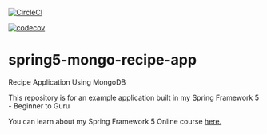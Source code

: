 [![CircleCI](https://circleci.com/gh/pannneb/spring5-mongo-recipe-app.svg?style=svg)](https://circleci.com/gh/pannneb/spring5-mongo-recipe-app)

[![codecov](https://codecov.io/gh/pannneb/spring5-mongo-recipe-app/branch/master/graph/badge.svg)](https://codecov.io/gh/pannneb/spring5-mongo-recipe-app)

# spring5-mongo-recipe-app
Recipe Application Using MongoDB

This repository is for an example application built in my Spring Framework 5 - Beginner to Guru

You can learn about my Spring Framework 5 Online course [here.](http://courses.springframework.guru/p/spring-framework-5-begginer-to-guru/?product_id=363173)